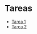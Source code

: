 # Tareas
- [Tarea 1](https://github.com/JaquelineMejia/mtj-t01/blob/main/robot_comm/src/t01.py)
- [Tarea 2](https://github.com/JaquelineMejia/mtj-t01/blob/main/robot_comm/src/t02.py)
